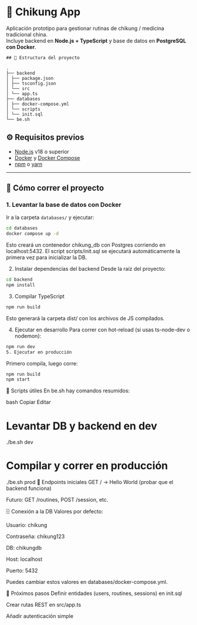 # 🌱 Chikung App

Aplicación prototipo para gestionar rutinas de chikung / medicina tradicional china.  
Incluye backend en **Node.js + TypeScript** y base de datos en **PostgreSQL con Docker**.
```
## 📂 Estructura del proyecto

.
├── backend
│ ├── package.json
│ ├── tsconfig.json
│ └── src
│ └── app.ts
├── databases
│ ├── docker-compose.yml
│ └── scripts
│ └── init.sql
└── be.sh
```

## ⚙️ Requisitos previos

- [Node.js](https://nodejs.org/) v18 o superior  
- [Docker](https://www.docker.com/) y [Docker Compose](https://docs.docker.com/compose/)  
- [npm](https://www.npmjs.com/) o [yarn](https://yarnpkg.com/)  

---

## 🚀 Cómo correr el proyecto

### 1. Levantar la base de datos con Docker
Ir a la carpeta `databases/` y ejecutar:

```bash
cd databases
docker compose up -d
```

Esto creará un contenedor chikung_db con Postgres corriendo en localhost:5432.
El script scripts/init.sql se ejecutará automáticamente la primera vez para inicializar la DB.

2. Instalar dependencias del backend
Desde la raíz del proyecto:

```bash
cd backend
npm install
```

3. Compilar TypeScript
```bash
npm run build
```

Esto generará la carpeta dist/ con los archivos de JS compilados.

4. Ejecutar en desarrollo
Para correr con hot-reload (si usas ts-node-dev o nodemon):

```bash
npm run dev
5. Ejecutar en producción
```
Primero compila, luego corre:

```bash
npm run build
npm start
```

📜 Scripts útiles
En be.sh hay comandos resumidos:

bash
Copiar
Editar
# Levantar DB y backend en dev
./be.sh dev

# Compilar y correr en producción
./be.sh prod
📡 Endpoints iniciales
GET / → Hello World (probar que el backend funciona)

Futuro: GET /routines, POST /session, etc.

🗄️ Conexión a la DB
Valores por defecto:

Usuario: chikung

Contraseña: chikung123

DB: chikungdb

Host: localhost

Puerto: 5432

Puedes cambiar estos valores en databases/docker-compose.yml.

🧩 Próximos pasos
Definir entidades (users, routines, sessions) en init.sql

Crear rutas REST en src/app.ts

Añadir autenticación simple


